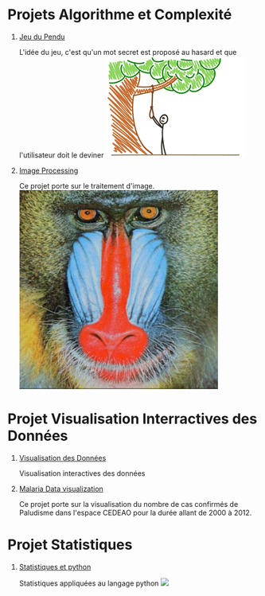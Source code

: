 # Projets Algorithme et Complexité

  1. [Jeu du Pendu](https://github.com/AYLY92/Algorithmique-et-Complexite/tree/master/Semestre1/Projet-Hangman-master)
    
      L'idée du jeu, c'est qu'un mot secret est proposé au hasard et que l'utilisateur doit le deviner
      ![](/images/pendu.png)
      
  2. [Image Processing](https://github.com/AYLY92/Algorithmique-et-Complexite/tree/master/Semestre1/Projet%20Image%20Processing)
      
      Ce projet porte sur le traitement d'image.
      ![](/images/mandrill.png)

# Projet Visualisation Interractives des Données

  1. [Visualisation des Données](https://github.com/AYLY92/Projet1-de-Visualisation-des-Donnees)
      
      Visualisation interactives des données
      
  2. [Malaria Data visualization]( https://groupdataviz.github.io/Malaria_dataviz/)
      
      Ce projet porte sur la visualisation du nombre de cas confirmés de Paludisme dans l'espace CEDEAO pour la durée allant de 2000 à      2012.
  
# Projet Statistiques

  1. [Statistiques et python](https://github.com/AYLY92/Statistiques)
      
     Statistiques appliquées au langage python
     ![](/images/Densit%C3%A9%20de%20la%20Loi%20Normale.png)
